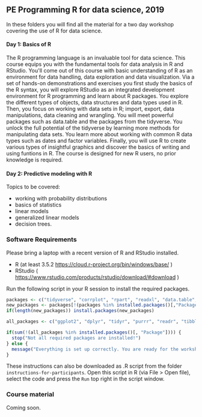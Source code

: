 ## PE Programming R for data science, 2019

In these folders you will find all the material for a two day workshop covering the use of R for data science.


#### Day 1: Basics of R

The R programming language is an invaluable tool for data science. This course equips you with the fundamental tools for data analysis in R and RStudio. You'll come out of this course with basic understanding of R as an environment for data handling, data exploration and data visualization. Via a set of hands-on demonstrations and exercises you first study the basics of the R syntax, you will explore RStudio as an integrated development environment for R programming and learn about R packages. You explore the different types of objects, data structures and data types used in R. Then, you focus on working with data sets in R; import, export, data manipulations, data cleaning and wrangling. You will meet powerful packages such as data.table and the packages from the tidyverse. You unlock the full potential of the tidyverse by learning more methods for manipulating data sets. You learn more about working with common R data types such as dates and factor variables. Finally, you will use R to create various types of insightful graphics and discover the basics of writing and using funtions in R. The course is designed for new R users, no prior knowledge is required.

#### Day 2: Predictive modeling with R

Topics to be covered: 
- working with probability distributions
- basics of statistics
- linear models
- generalized linear models
- decision trees. 

### Software Requirements

Please bring a laptop with a recent version of R and RStudio installed.

- R (at least 3.5.2 <https://cloud.r-project.org/bin/windows/base/> )
- RStudio ( <https://www.rstudio.com/products/rstudio/download/#download> )

Run the following script in your R session to install the required packages. 

```r
packages <- c("tidyverse", "corrplot", "rpart", "readxl", "data.table", "gapminder", "microbenchmark", "mgcv", "evtree", "classInt", "rgdal", "RColorBrewer", "ggmap", "grid", "gridExtra")
new_packages <- packages[!(packages %in% installed.packages()[,"Package"])]
if(length(new_packages)) install.packages(new_packages)

all_packages <- c("ggplot2", "dplyr", "tidyr", "purrr", "readr", "tibble", "lubridate", "corrplot", "readxl", "data.table", "rpart", "gapminder", "microbenchmark", "mgcv", "evtree", "classInt", "rgdal", "RColorBrewer", "ggmap", "grid", "gridExtra")

if(sum(!(all_packages %in% installed.packages()[, "Package"]))) {
  stop("Not all required packages are installed!")
} else {
  message("Everything is set up correctly. You are ready for the workshop!")
}
```

These instructions can also be downloaded as .R script from the folder `instructions-for-participants`. Open this script in R (via File > Open file), select the code and press the `Run` top right in the script window.

### Course material

Coming soon.

